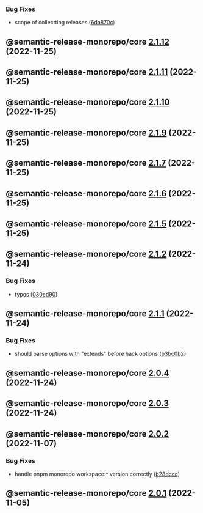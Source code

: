 


### Bug Fixes

* scope of collectting releases ([6da870c](https://github.com/bubkoo/semantic-release-monorepo/commit/6da870c041be91cf0390910ff98441e007992b10))

## @semantic-release-monorepo/core [2.1.12](https://github.com/bubkoo/semantic-release-monorepo/compare/@semantic-release-monorepo/core@2.1.11...@semantic-release-monorepo/core@2.1.12) (2022-11-25)

## @semantic-release-monorepo/core [2.1.11](https://github.com/bubkoo/semantic-release-monorepo/compare/@semantic-release-monorepo/core@2.1.10...@semantic-release-monorepo/core@2.1.11) (2022-11-25)

## @semantic-release-monorepo/core [2.1.10](https://github.com/bubkoo/semantic-release-monorepo/compare/@semantic-release-monorepo/core@2.1.9...@semantic-release-monorepo/core@2.1.10) (2022-11-25)

## @semantic-release-monorepo/core [2.1.9](https://github.com/bubkoo/semantic-release-monorepo/compare/@semantic-release-monorepo/core@2.1.8...@semantic-release-monorepo/core@2.1.9) (2022-11-25)

## @semantic-release-monorepo/core [2.1.7](https://github.com/bubkoo/semantic-release-monorepo/compare/@semantic-release-monorepo/core@2.1.6...@semantic-release-monorepo/core@2.1.7) (2022-11-25)

## @semantic-release-monorepo/core [2.1.6](https://github.com/bubkoo/semantic-release-monorepo/compare/@semantic-release-monorepo/core@2.1.5...@semantic-release-monorepo/core@2.1.6) (2022-11-25)

## @semantic-release-monorepo/core [2.1.5](https://github.com/bubkoo/semantic-release-monorepo/compare/@semantic-release-monorepo/core@2.1.4...@semantic-release-monorepo/core@2.1.5) (2022-11-25)

## @semantic-release-monorepo/core [2.1.2](https://github.com/bubkoo/semantic-release-monorepo/compare/@semantic-release-monorepo/core@2.1.1...@semantic-release-monorepo/core@2.1.2) (2022-11-24)


### Bug Fixes

* typos ([030ed90](https://github.com/bubkoo/semantic-release-monorepo/commit/030ed9061c337c15086cc788bb06e28b2d0deb58))

## @semantic-release-monorepo/core [2.1.1](https://github.com/bubkoo/semantic-release-monorepo/compare/@semantic-release-monorepo/core@2.1.0...@semantic-release-monorepo/core@2.1.1) (2022-11-24)


### Bug Fixes

* should parse options with "extends" before hack options ([b3bc0b2](https://github.com/bubkoo/semantic-release-monorepo/commit/b3bc0b22327834fa1c5962067a0fe1e98dade535))

## @semantic-release-monorepo/core [2.0.4](https://github.com/bubkoo/semantic-release-monorepo/compare/@semantic-release-monorepo/core@2.0.3...@semantic-release-monorepo/core@2.0.4) (2022-11-24)

## @semantic-release-monorepo/core [2.0.3](https://github.com/bubkoo/semantic-release-monorepo/compare/@semantic-release-monorepo/core@2.0.2...@semantic-release-monorepo/core@2.0.3) (2022-11-24)

## @semantic-release-monorepo/core [2.0.2](https://github.com/bubkoo/semantic-release-monorepo/compare/@semantic-release-monorepo/core@2.0.1...@semantic-release-monorepo/core@2.0.2) (2022-11-07)


### Bug Fixes

* handle pnpm monorepo workspace:^ version correctly ([b28dccc](https://github.com/bubkoo/semantic-release-monorepo/commit/b28dccc59aabe3660a2b7a50270ff930895e06b7))

## @semantic-release-monorepo/core [2.0.1](https://github.com/bubkoo/semantic-release-monorepo/compare/@semantic-release-monorepo/core@2.0.0...@semantic-release-monorepo/core@2.0.1) (2022-11-05)
